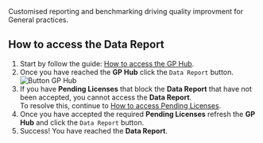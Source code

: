 Customised reporting and benchmarking driving quality improvment for General practices.

## How to access the **Data Report**

1. Start by follow the guide: <a href="/practices/overview/#how-to-access-the-gp-hub" target="_blank">How to access the GP Hub</a>.
2. Once you have reached the **GP Hub** click the `Data Report` button.
    ![Button GP Hub](../../images/btn-data-report.png)  
3. If you have **Pending Licenses** that block the **Data Report** that have not been accepted, you cannot access the **Data Report**.  
To resolve this, continue to [How to access Pending Licenses](/practices/licensing-agreements/#how-to-access-pending-licenses).
1. Once you have accepted the required **Pending Licenses** refresh the **GP Hub** and click the `Data Report` button.
2. Success! You have reached the **Data Report**.